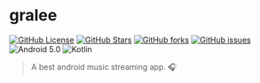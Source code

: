 # gralee
[![GitHub License](https://img.shields.io/github/license/nknodev/gralee.svg?style=flat-square)](https://github.com/nknodev/gralee/blob/master/LICENSE)
[![GitHub Stars](https://img.shields.io/github/stars/nknodev/gralee.svg?style=flat-square)](https://github.com/nknodev/gralee/stargazers)
[![GitHub forks](https://img.shields.io/github/forks/nknodev/gralee.svg?style=flat-square)](https://github.com/nknodev/gralee/network)
[![GitHub issues](https://img.shields.io/github/issues/nknodev/gralee.svg?style=flat-square)](https://github.com/nknodev/gralee/issues)
![Android 5.0](https://img.shields.io/badge/android-5.0+-brightgreen) ![Kotlin](https://img.shields.io/github/languages/top/nknodev/gralee)

> A best android music streaming app. 🎧
